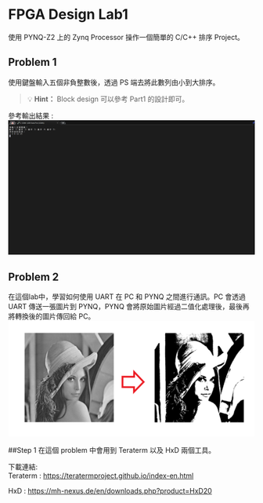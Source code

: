 # FPGA Design Lab1

使用 PYNQ-Z2 上的 Zynq Processor 操作一個簡單的 C/C++ 排序 Project。

## Problem 1
使用鍵盤輸入五個非負整數後，透過 PS 端去將此數列由小到大排序。

> 💡 **Hint：** Block design 可以參考 Part1 的設計即可。



參考輸出結果 :
![](png/answer.png)


## Problem 2 
在這個lab中，學習如何使用 UART 在 PC 和 PYNQ 之間進行通訊。PC 會透過 UART 傳送一張圖片到 PYNQ，PYNQ 會將原始圖片經過二值化處理後，最後再將轉換後的圖片傳回給 PC。
![](png/picture.png)

##Step 1 
在這個 problem 中會用到 Teraterm 以及 HxD 兩個工具。

下載連結:  
Teraterm  : https://teratermproject.github.io/index-en.html  

HxD  : https://mh-nexus.de/en/downloads.php?product=HxD20  


